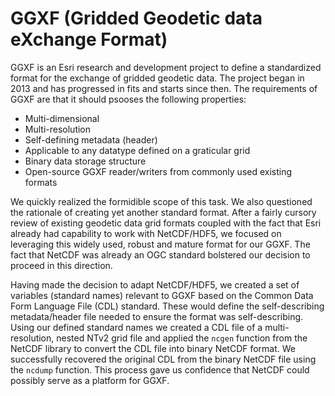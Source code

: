# GGXF (Gridded Geodetic data eXchange Format)

GGXF is an Esri research and development project to define a standardized format for the exchange of gridded geodetic data. The project began in 2013 and has progressed in fits and starts since then. The requirements of GGXF are that it should psooses the following properties:

- Multi-dimensional
- Multi-resolution
- Self-defining metadata (header)
- Applicable to any datatype defined on a graticular grid
- Binary data storage structure
- Open-source GGXF reader/writers from commonly used existing formats

We quickly realized the formidible scope of this task. We also questioned the rationale of creating yet another standard format. After a fairly cursory review of existing geodetic data grid formats coupled with the fact that Esri already had capability to work with NetCDF/HDF5, we focused on leveraging this widely used, robust and mature format for our GGXF. The fact that NetCDF was already an OGC standard bolstered our decision to proceed in this direction.

Having made the decision to adapt NetCDF/HDF5, we created a set of variables (standard names) relevant to GGXF based on the Common Data Form Language File (CDL) standard. These would define the self-describing metadata/header file needed to ensure the format was self-describing. Using our defined standard names we created a CDL file of a multi-resolution, nested NTv2 grid file and applied the `ncgen` function from the NetCDF library to convert the CDL file into binary NetCDF format. We successfully recovered the original CDL from the binary NetCDF file using the `ncdump` function. This process gave us confidence that NetCDF could possibly serve as a platform for GGXF.

